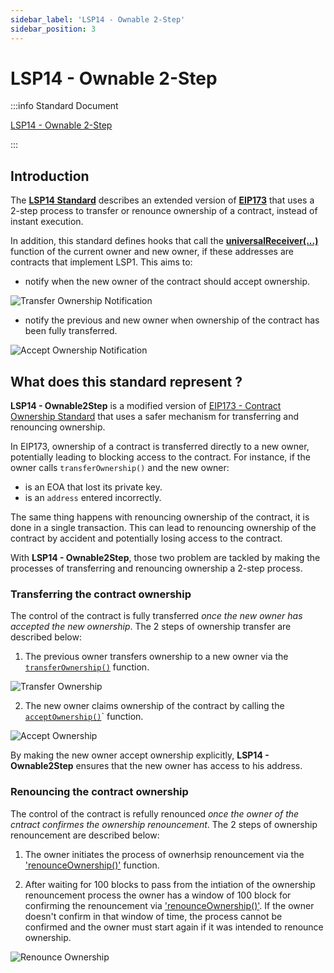 ```yaml
---
sidebar_label: 'LSP14 - Ownable 2-Step'
sidebar_position: 3
---
```


# LSP14 - Ownable 2-Step

:::info Standard Document

[LSP14 - Ownable 2-Step](https://github.com/lukso-network/LIPs/blob/main/LSPs/LSP-14-Ownable2Step.md)

:::

## Introduction

The **[LSP14 Standard](https://github.com/lukso-network/LIPs/blob/main/LSPs/LSP-14-Ownable2Step.md)** describes an extended version of **[EIP173](https://github.com/ethereum/EIPs/blob/master/EIPS/eip-173.md)** that uses a 2-step process to transfer or renounce ownership of a contract, instead of instant execution.

In addition, this standard defines hooks that call the **[universalReceiver(...)](../smart-contracts/lsp0-erc725-account.md#universalreceiver)** function of the current owner and new owner, if these addresses are contracts that implement LSP1. This aims to:

- notify when the new owner of the contract should accept ownership.

![Transfer Ownership Notification](/img/standards/lsp14/transfer-ownership-notification.jpeg)

- notify the previous and new owner when ownership of the contract has been fully transferred.

![Accept Ownership Notification](/img/standards/lsp14/accept-ownership-notification.jpeg)

## What does this standard represent ?

**LSP14 - Ownable2Step** is a modified version of [EIP173 - Contract Ownership Standard](https://eips.ethereum.org/EIPS/eip-173) that uses a safer mechanism for transferring and renouncing ownership.

In EIP173, ownership of a contract is transferred directly to a new owner, potentially leading to blocking access to the contract. For instance, if the owner calls `transferOwnership()` and the new owner:

- is an EOA that lost its private key.
- is an `address` entered incorrectly.

The same thing happens with renouncing ownership of the contract, it is done in a single transaction. This can lead to renouncing ownership of the contract by accident and potentially losing access to the contract.

With **LSP14 - Ownable2Step**, those two problem are tackled by making the processes of transferring and renouncing ownership a 2-step process.

### Transferring the contract ownership

The control of the contract is fully transferred _once the new owner has accepted the new ownership_. The 2 steps of ownership transfer are described below:

1. The previous owner transfers ownership to a new owner via the [`transferOwnership()`](../smart-contracts/lsp14-ownable-2-step.md#transferownership) function.

![Transfer Ownership](/img/standards/lsp14/transfer-ownership.jpeg)

2. The new owner claims ownership of the contract by calling the [`acceptOwnership()`](../smart-contracts/lsp14-ownable-2-step.md#acceptownership)` function.

![Accept Ownership](/img/standards/lsp14/accept-ownership.jpeg)

By making the new owner accept ownership explicitly, **LSP14 - Ownable2Step** ensures that the new owner has access to his address.

### Renouncing the contract ownership

The control of the contract is refully renounced _once the owner of the cntract confirmes the ownership renouncement_. The 2 steps of ownership renouncement are described below:

1. The owner initiates the process of ownerhsip renouncement via the ['renounceOwnership()'](../smart-contracts/lsp14-ownable-2-step.md#renounceownership) function.

2. After waiting for 100 blocks to pass from the intiation of the ownership renouncement process the owner has a window of 100 block for confirming the renouncement via ['renounceOwnership()'](../smart-contracts/lsp14-ownable-2-step.md#renounceownership). If the owner doesn't confirm in that window of time, the process cannot be confirmed and the owner must start again if it was intended to renounce ownership.

![Renounce Ownership](/img/standards/lsp14/renounce-ownership.jpeg)
